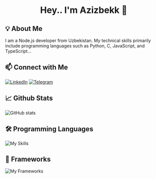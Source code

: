 <h1 align="center">Hey.. I'm Azizbekk 👋</h1>

## 💡 About Me
I am a Node.js developer from Uzbekistan. My technical skills primarily include programming languages such as Python, C, JavaScript, and TypeScript...

## 📫 Connect with Me
[![LinkedIn](https://img.shields.io/badge/-LinkedIn-blue?logo=linkedin)](https://linkedin.com/in/asadbek-zaynobiddinov-0098fb33a)
[![Telegram](https://img.shields.io/badge/-Telegram-blue?logo=telegram)](https://t.me/zaynobiddinovasadbek)

## 📈 Github Stats
![GitHub stats](https://github-readme-stats.vercel.app/api?username=asadbekzaynobiddinov&show_icons=true&theme=radical)

## 🛠 Programming Languages
![My Skills](https://skillicons.dev/icons?i=js,ts,nodejs,py,html,css,mysql,mongodb,linux,git,vscode)

## 🚀 Frameworks
![My Frameworks](https://skillicons.dev/icons?i=express,nestjs,react)

